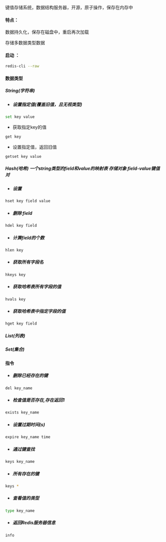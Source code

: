 
键值存储系统，数据结构服务器，开源，原子操作，保存在内存中

#### 特点：

数据持久化，保存在磁盘中，重启再次加载

存储多数据类型数据

#### 启动 ：

```bash
redis-cli --raw
```

#### 数据类型

##### String(字符串) 

* ##### 设置指定值(覆盖旧值，且无视类型)

```bash
set key value
```

* 获取指定key的值

```bash
get key
```

* 设置指定值，返回旧值

```bash
getset key value
```

##### Hash(哈希)  一个string类型的field和value的映射表 存储对象  field-value键值对

* ##### 设置

```bash
hset key field value
```

* ##### 删除 field

```bash
hdel key field
```

* ##### 计算field的个数

```bash
hlen key
```

* ##### 获取所有字段名

```bash
hkeys key
```

* ##### 获取哈希表所有字段的值

```bash
hvals key
```

* ##### 获取哈希表中指定字段的值

```bash
hget key field
```

##### List(列表)

##### Set(集合)

#### 指令

* ##### 删除已经存在的键	

```bash
del key_name 
```

* ##### 检查值是否存在,存在返回1

```bash
exists key_name
```

* ##### 设置过期时间(s)

```bash
expire key_name time
```

* ##### 通过键查找

```bash
keys key_name 
```

* ##### 所有存在的键	

```bash
keys *
```

* ##### 查看值的类型

```bash
type key_name
```

* ##### 返回Redis服务器信息

```bash
info 
```

​	
